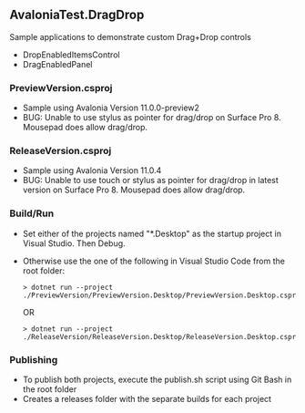 AvaloniaTest.DragDrop
---
Sample applications to demonstrate custom Drag+Drop controls 
- DropEnabledItemsControl
- DragEnabledPanel

### PreviewVersion.csproj
- Sample using Avalonia Version 11.0.0-preview2
- BUG: Unable to use stylus as pointer for drag/drop on Surface Pro 8. Mousepad does allow drag/drop.

### ReleaseVersion.csproj
- Sample using Avalonia Version 11.0.4
- BUG: Unable to use touch or stylus as pointer for drag/drop in latest version on Surface Pro 8. Mousepad does allow drag/drop.

### Build/Run
- Set either of the projects named "*.Desktop" as the startup project in Visual Studio. Then Debug.
- Otherwise use the one of the following in Visual Studio Code from the root folder:
    ```
    > dotnet run --project ./PreviewVersion/PreviewVersion.Desktop/PreviewVersion.Desktop.csproj
    ```
    OR

    ```
    > dotnet run --project ./ReleaseVersion/ReleaseVersion.Desktop/ReleaseVersion.Desktop.csproj
    ```

### Publishing
- To publish both projects, execute the publish.sh script using Git Bash in the root folder
- Creates a releases folder with the separate builds for each project
